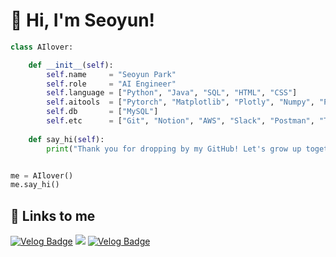 # 💙 Hi, I'm Seoyun!

```python
class AIlover:

    def __init__(self):
        self.name     = "Seoyun Park"
        self.role     = "AI Engineer"
        self.language = ["Python", "Java", "SQL", "HTML", "CSS"]
        self.aitools  = ["Pytorch", "Matplotlib", "Plotly", "Numpy", "Pandas"]
        self.db       = ["MySQL"]
        self.etc      = ["Git", "Notion", "AWS", "Slack", "Postman", "Trello"]
        
    def say_hi(self):
        print("Thank you for dropping by my GitHub! Let's grow up together!")


me = AIlover()
me.say_hi()
```

## 🔗 Links to me
[![Velog Badge](https://img.shields.io/badge/notion-white?style=flat&logo=Notion&logoColor=black)](https://seoyun.oopy.io/)  <a href="mailto:dhn04100@gmail.com"><img src="https://img.shields.io/badge/gmail-red?style=flat&logo=gmail&logoColor=white"></a> [![Velog Badge](https://img.shields.io/badge/Blog-white?style=flat&logo=Notion&logoColor=black)](https://seoyun.oopy.io/techblog) 
